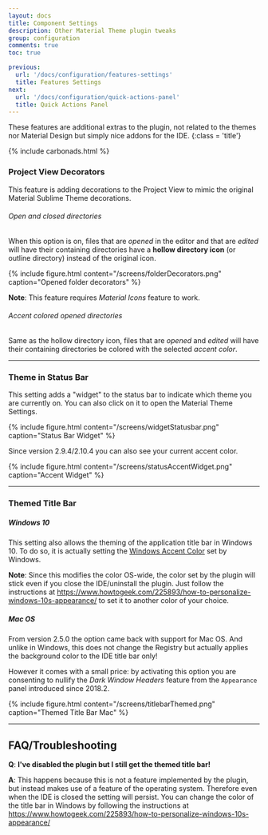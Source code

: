 ```yaml
---
layout: docs
title: Component Settings
description: Other Material Theme plugin tweaks
group: configuration
comments: true
toc: true

previous:
  url: '/docs/configuration/features-settings'
  title: Features Settings
next:
  url: '/docs/configuration/quick-actions-panel'
  title: Quick Actions Panel
---
```


These features are additional extras to the plugin, not related to the themes nor Material Design but simply nice addons for the IDE.
{:class = 'title'}

{% include carbonads.html %}

### Project View Decorators

This feature is adding decorations to the Project View to mimic the original Material Sublime Theme decorations.

###### Open and closed directories

When this option is on, files that are _opened_ in the editor and that are _edited_ will have their containing directories have a __hollow directory icon__ (or outline directory) instead of the original icon.

{% include figure.html content="/screens/folderDecorators.png" caption="Opened folder decorators" %}

**Note**: This feature requires *Material Icons* feature to work.

###### Accent colored opened directories

Same as the hollow directory icon, files that are _opened_ and _edited_ will have their containing directories be colored with the selected _accent color_.

----
### Theme in Status Bar

This setting adds a "widget" to the status bar to indicate which theme you are currently on. You can also click on it to open the Material Theme Settings.

{% include figure.html content="/screens/widgetStatusbar.png" caption="Status Bar Widget" %}

Since version 2.9.4/2.10.4 you can also see your current accent color.

{% include figure.html content="/screens/statusAccentWidget.png" caption="Accent Widget" %}

----
### Themed Title Bar

##### Windows 10

This setting also allows the theming of the application title bar in Windows 10. To do so, it is actually setting the [Windows Accent Color](https://www.howtogeek.com/225893/how-to-personalize-windows-10s-appearance/) set by Windows.

**Note**: Since this modifies the color OS-wide, the color set by the plugin will stick even if you close the IDE/uninstall the plugin. Just follow the instructions at https://www.howtogeek.com/225893/how-to-personalize-windows-10s-appearance/ to set it to another color of your choice.

##### Mac OS

From version 2.5.0 the option came back with support for Mac OS. And unlike in Windows, this does not change the Registry but actually applies the background color to the IDE title bar only!

However it comes with a small price: by activating this option you are consenting to nullify the _Dark Window Headers_ feature from the `Appearance` panel introduced since 2018.2.

{% include figure.html content="/screens/titlebarThemed.png" caption="Themed Title Bar Mac" %}

-----
## FAQ/Troubleshooting

**Q**: **I've disabled the plugin but I still get the themed title bar!**

**A**: This happens because this is not a feature implemented by the plugin, but instead makes use of a feature of the operating system. Therefore even when the IDE is closed the setting will persist. You can change the color of the title bar in Windows by following the instructions at https://www.howtogeek.com/225893/how-to-personalize-windows-10s-appearance/

